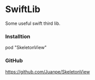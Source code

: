 # SwiftLib
Some useful swift third lib.


### Installtion
pod "SkeletonView"


### GitHub
https://github.com/Juanpe/SkeletonView
